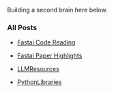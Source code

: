 Building a second brain here below.

### All Posts

- [Fastai Code Reading](Fastai/fastai_notes.md)

- [Fastai Paper Highlights](FastaiPaper.md)

- [LLMResources](Technical/LLMResources.md)

- [PythonLibraries](Technical/PythonLibraries.md)